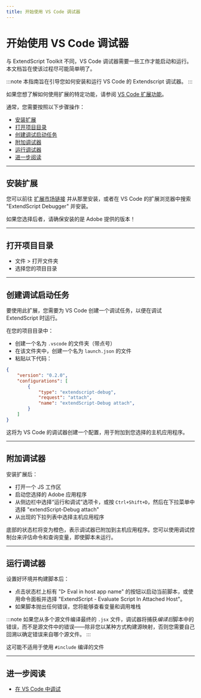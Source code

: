 ```yaml
---
title: 开始使用 VS Code 调试器
---
```

# 开始使用 VS Code 调试器

与 ExtendScript Toolkit 不同，VS Code 调试器需要一些工作才能启动和运行。本文档旨在使该过程尽可能简单明了。

:::note
本指南旨在引导您如何安装和运行 VS Code 的 Extendscript 调试器。
:::

如果您想了解如何使用扩展的特定功能，请参阅 [VS Code 扩展功能](../vscode-extension-features)。

通常，您需要按照以下步骤操作：

- [安装扩展](#installing-the-extension)
- [打开项目目录](#opening-a-project-directory)
- [创建调试启动任务](#creating-a-debug-launch-task)
- [附加调试器](#attaching-the-debugger)
- [运行调试器](#running-the-debugger)
- [进一步阅读](#futher-reading)

---

## 安装扩展

您可以前往 [扩展市场链接](https://marketplace.visualstudio.com/items?itemName=Adobe.extendscript-debug) 并从那里安装，或者在 VS Code 的扩展浏览器中搜索 "ExtendScript Debugger" 并安装。

如果您选择后者，请确保安装的是 Adobe 提供的版本！

---

## 打开项目目录

- 文件 > 打开文件夹
- 选择您的项目目录

---

## 创建调试启动任务

要使用此扩展，您需要为 VS Code 创建一个调试任务，以便在调试 ExtendScript 时运行。

在您的项目目录中：

- 创建一个名为 `.vscode` 的文件夹（带点号）
- 在该文件夹中，创建一个名为 `launch.json` 的文件
- 粘贴以下代码：

```json
{
    "version": "0.2.0",
    "configurations": [
        {
            "type": "extendscript-debug",
            "request": "attach",
            "name": "extendScript-Debug attach",
        }
    ]
}
```

这将为 VS Code 的调试器创建一个配置，用于附加到您选择的主机应用程序。

---

## 附加调试器

安装扩展后：

- 打开一个 JS 工作区
- 启动您选择的 Adobe 应用程序
- 从侧边栏中选择“运行和调试”选项卡，或按 `Ctrl+Shift+D`，然后在下拉菜单中选择 "extendScript-Debug attach"
- 从出现的下拉列表中选择主机应用程序

底部的状态栏将变为橙色，表示调试器已附加到主机应用程序。您可以使用调试控制台来评估命令和查询变量，即使脚本未运行。

---

## 运行调试器

设置好环境并构建脚本后：

- 点击状态栏上标有 "▷ Eval in host app name" 的按钮以启动当前脚本，或使用命令面板并选择 "ExtendScript - Evaluate Script In Attached Host"。
- 如果脚本抛出任何错误，您将能够查看变量和调用堆栈

:::note
如果您从多个源文件编译最终的 `.jsx` 文件，调试器将捕获*编译后*脚本中的错误，而不是源文件中的错误——除非您以某种方式构建源映射，否则您需要自己回溯以确定错误来自哪个源文件。
:::

这可能不适用于使用 `#include` 编译的文件

---

## 进一步阅读

- [在 VS Code 中调试](https://code.visualstudio.com/docs/editor/debugging)